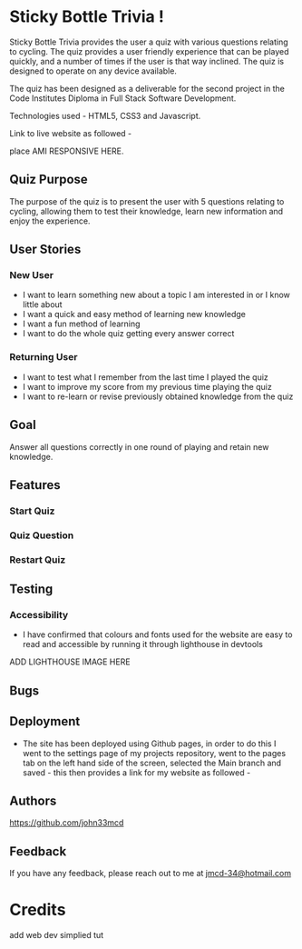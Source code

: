 
# Sticky Bottle Trivia !

Sticky Bottle Trivia provides the user a quiz with various questions relating to cycling. The quiz provides
a user friendly experience that can be played quickly, and a number of times if the user is that
way inclined. The quiz is designed to operate on any device available.

The quiz has been designed as a deliverable for the second project in the Code Institutes Diploma
in Full Stack Software Development.

Technologies used - HTML5, CSS3 and Javascript.

Link to live website as followed -


place AMI RESPONSIVE HERE.



## Quiz Purpose

The purpose of the quiz is to present the user with 5 questions relating to cycling, allowing them
to test their knowledge, learn new information and enjoy the experience.
## User Stories

### New User

- I want to learn something new about a topic I am interested in or I know little about
- I want a quick and easy method of learning new knowledge
- I want a fun method of learning
- I want to do the whole quiz getting every answer correct

### Returning User

- I want to test what I remember from the last time I played the quiz
- I want to improve my score from my previous time playing the quiz
- I want to re-learn or revise previously obtained knowledge from the quiz


## Goal

Answer all questions correctly in one round of playing and retain new knowledge.

## Features



### Start Quiz



### Quiz Question

### Restart Quiz

## Testing

### Accessibility

- I have confirmed that colours and fonts used for the website are easy to read and accessible by running it through lighthouse in devtools


ADD LIGHTHOUSE IMAGE HERE

## Bugs

## Deployment

- The site has been deployed using Github pages, in order to do this I went to the settings page of my projects repository, went to the pages tab on the left hand side of the screen, selected the Main branch and saved - this then provides a link for my website as followed - 

## Authors

https://github.com/john33mcd

## Feedback

If you have any feedback, please reach out to me at jmcd-34@hotmail.com

# Credits

add web dev simplied tut 